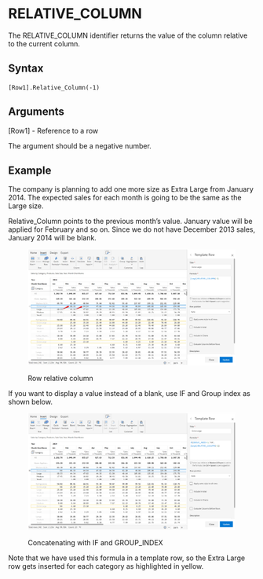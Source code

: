 # RELATIVE\_COLUMN

The RELATIVE\_COLUMN identifier returns the value of the column relative to the current column.

## Syntax

```
[Row1].Relative_Column(-1)
```

## Arguments

\[Row1] - Reference to a row

The argument should be a negative number.

## Example

The company is planning to add one more size as Extra Large from January 2014. The expected sales for each month is going to be the same as the Large size.&#x20;

Relative\_Column points to the previous month’s value. January value will be applied for February and so on. Since we do not have December 2013 sales, January 2014 will be blank.&#x20;

<figure><img src="../../.gitbook/assets/Formula relative row.png" alt=""><figcaption><p>Row relative column</p></figcaption></figure>

If you want to display a value instead of a blank, use IF and Group index as shown below.

<figure><img src="../../.gitbook/assets/Formula relative row na.png" alt=""><figcaption><p>Concatenating with IF and GROUP_INDEX </p></figcaption></figure>

Note that we have used this formula in a template row, so the Extra Large row gets inserted for each category as highlighted in yellow.
